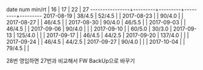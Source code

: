 date num min/rt |    16   |    17   |    22   |    27
----------------+---------+---------+---------+---------
2017-08-19      |  38/4.5 |  52/4.5 |         |
2017-08-23      |         |  90/4.0 |         |
2017-08-27      |         |  46/4.5 |         |
2017-08-30      |  90/4.0 |  46/5.5 |         |
2017-09-03      |         |  46/4.5 |         |
2017-09-06      |  90/4.0 |         |         |
2017-09-10      |         |  60/5.0 |  30/3.0 |
2017-09-13      | 125/4.0 |         |         |
2017-09-17      |         |  46/4.5 |  44/2.5 |
2017-09-20      | 137/4.0 |         |         |
2017-09-24      |         |  46/4.5 |  44/2.5 |
2017-09-27      |  90/4.0 |         |         |
2017-10-04      |         |  79/4.5 |         |        

28번 영입하면 27번과 비교해서 FW BackUp으로 바꾸기
